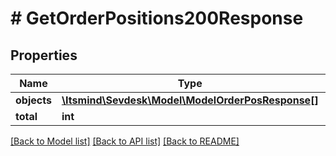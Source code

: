 # # GetOrderPositions200Response

## Properties

Name | Type | Description | Notes
------------ | ------------- | ------------- | -------------
**objects** | [**\Itsmind\Sevdesk\Model\ModelOrderPosResponse[]**](ModelOrderPosResponse.md) |  |
**total** | **int** |  | [optional]

[[Back to Model list]](../../README.md#models) [[Back to API list]](../../README.md#endpoints) [[Back to README]](../../README.md)
